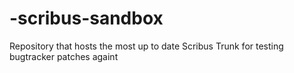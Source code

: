 # -scribus-sandbox
Repository that hosts the most up to date Scribus Trunk for testing bugtracker patches againt
